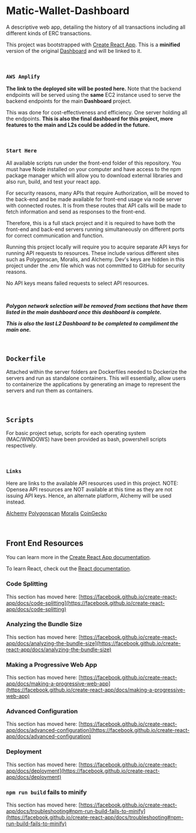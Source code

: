 # Matic-Wallet-Dashboard
A descriptive web app, detailing the history of all transactions including all different kinds of ERC transactions.

This project was bootstrapped with [Create React App](https://github.com/facebook/create-react-app). This is a <b>minified</b> version of the original [Dashboard](https://ethwdashboard.xyz) and will be linked to it.

<br />

### `AWS Amplify`

**The link to the deployed site will be posted here.** Note that the backend endpoints will be served using the **same** EC2 instance used to serve the backend endpoints for the main **Dashboard** project.

This was done for cost-effectiveness and efficiency. One server holding all the endpoints. **This is also the final dashboard for this project, more features to the main and L2s could be added in the future.**

<br />

### `Start Here`

All available scripts run under the front-end folder of this repository. You must have Node installed on your computer and have access to the npm package manager which will allow you to download external libraries and also run, build, and test your react app.

For security reasons, many APIs that require Authorization, will be moved to the back-end and be made available for front-end usage via node server with connected routes. It is from these routes that API calls will be made to fetch information and send as responses to the front-end.

Therefore, this is a full stack project and it is required to have both the front-end and back-end servers running simultaneously on different ports for correct communication and function.

Running this project locally will require you to acquire separate API keys for running API requests to resources. These include various different sites such as Polygonscan, Moralis, and Alchemy. Dev's keys are hidden in this project under the .env file which was not committed to GitHub for security reasons. 

No API keys means failed requests to select API resources.

<br />

***Polygon network selection will be removed from sections that have them listed in the main dashboard once this dashboard is complete.***

***This is also the last L2 Dashboard to be completed to compliment the main one.***

<br />

## `Dockerfile`
Attached within the server folders are Dockerfiles needed to Dockerize the servers and run as standalone containers. This will essentially, allow users to containerize the applications by generating an image to represent the servers and run them as containers.
 
<br />

## `Scripts`
For basic project setup, scripts for each operating system (MAC/WINDOWS) have been provided as bash, powershell scripts respectively.

<br />

### `Links`

Here are links to the available API resources used in this project. NOTE: Opensea API resources are NOT available at this time as they are not issuing API keys. Hence, an alternate platform, Alchemy will be used instead.

[Alchemy](https://docs.alchemy.com/reference/)
[Polygonscan](https://polygonscan.com/apis)
[Moralis](https://docs.moralis.io/)
[CoinGecko](https://www.coingecko.com/en/api/documentation)

<br />

## Front End Resources

You can learn more in the [Create React App documentation](https://facebook.github.io/create-react-app/docs/getting-started).

To learn React, check out the [React documentation](https://reactjs.org/).

### Code Splitting

This section has moved here: [https://facebook.github.io/create-react-app/docs/code-splitting](https://facebook.github.io/create-react-app/docs/code-splitting)

### Analyzing the Bundle Size

This section has moved here: [https://facebook.github.io/create-react-app/docs/analyzing-the-bundle-size](https://facebook.github.io/create-react-app/docs/analyzing-the-bundle-size)

### Making a Progressive Web App

This section has moved here: [https://facebook.github.io/create-react-app/docs/making-a-progressive-web-app](https://facebook.github.io/create-react-app/docs/making-a-progressive-web-app)

### Advanced Configuration

This section has moved here: [https://facebook.github.io/create-react-app/docs/advanced-configuration](https://facebook.github.io/create-react-app/docs/advanced-configuration)

### Deployment

This section has moved here: [https://facebook.github.io/create-react-app/docs/deployment](https://facebook.github.io/create-react-app/docs/deployment)

### `npm run build` fails to minify

This section has moved here: [https://facebook.github.io/create-react-app/docs/troubleshooting#npm-run-build-fails-to-minify](https://facebook.github.io/create-react-app/docs/troubleshooting#npm-run-build-fails-to-minify)